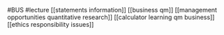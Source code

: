 #BUS
#lecture
[[statements information]]
[[business qm]]
[[management opportunities quantitative research]]
[[calculator learning qm business]]
[[ethics responsibility issues]]
